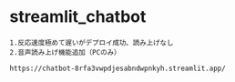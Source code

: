 # streamlit_chatbot
```
1.反応速度極めて遅いがデプロイ成功、読み上げなし
2.音声読み上げ機能追加（PCのみ）

https://chatbot-8rfa3vwpdjesabndwpnkyh.streamlit.app/
```

